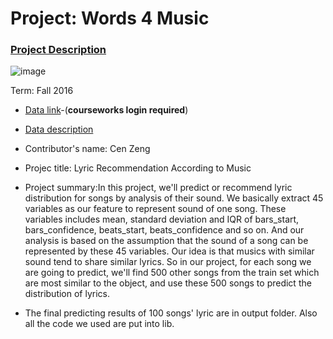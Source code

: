 # Project: Words 4 Music

### [Project Description](doc/Project4_desc.md)

![image](http://cdn.newsapi.com.au/image/v1/f7131c018870330120dbe4b73bb7695c?width=650)

Term: Fall 2016

+ [Data link](https://courseworks2.columbia.edu/courses/11849/files/folder/Project_Files?preview=763391)-(**courseworks login required**)
+ [Data description](doc/readme.html)
+ Contributor's name:
  Cen Zeng
+ Projec title: Lyric Recommendation According to Music
+ Project summary:In this project, we'll predict or recommend lyric distribution for songs by analysis of their sound. We basically extract 45 variables as our feature to represent sound of one song. These variables includes mean, standard deviation and IQR of bars_start, bars_confidence, beats_start, beats_confidence and so on. And our analysis is based on the assumption that the sound of a song can be represented by these 45 variables. Our idea is that musics with similar sound tend to share similar lyrics. So in our project, for each song we are going to predict, we'll find 500 other songs from the train set which are most similar to the object, and use these 500 songs to predict the distribution of lyrics.
	
+ The final predicting results of 100 songs' lyric are in output folder. Also all the code we used are put into lib.
